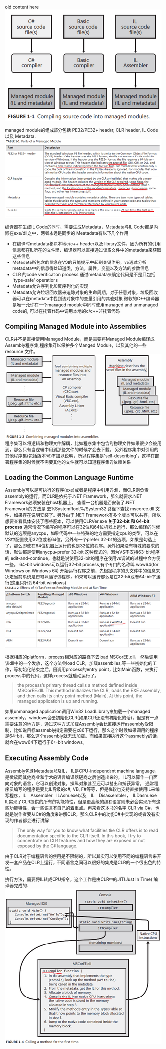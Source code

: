 old content here
![Compiling source code into managed module](https://raw.githubusercontent.com/lzqwang/csharp_note/master/CLR%20via%20C%23/screenshot/compiling%20source%20code%20into%20managed%20model.png)

  managed module的组成部分包括 PE32/PE32+ header, CLR header, IL Code 以及 Metadata.
  ![Parts of Managed Module](https://raw.githubusercontent.com/lzqwang/csharp_note/master/CLR%20via%20C%23/screenshot/PartsofManagedModule.png)

  编译器在生成IL Code的同时，需要生成Metadata，Metadata与IL Code都是内嵌在exe/dll之中，两者永远是同步的
  Meatadata有以下几个作用
  * 在编译时metadata移除本地c/c++ header以及 library文件，因为所有的引用信息都在IL所在的文件里，编译器可以直接通过读取文件中的metadata来获取这些信息
  * Metadata所包含的信息在VS的只能提示中起到关键作用，vs通过分析metadata中的信息得以知道类，方法，属性，变量以及方法的参数信息
  * CLR 的code verification process 通过metadata来确定代码是不是只包括 'type-safe' operations
  * Metadata允许序列化和反序列化的实现
  * Metadata允许垃圾回收器来追踪对象的生命周期，对于任意对象，垃圾回收器可以在metadata中找到该对象中的变量引用的其他对象
  微软的C++编译器是唯一允许在一个managed module中同时使用managed and unmanaged code的, 可以在托管代码中调用本地的c/c++非托管代码

## Compiling Managed Module into Assemblies

  CLR并不是直接使用Managed Module，而是需要将Managed Module编译成Assembly程序集,程序集可以保护多个Manged Module，以及其他的一些resource 文件。
![Compiling Managed Module into Assemblies](https://raw.githubusercontent.com/lzqwang/csharp_note/master/CLR%20via%20C%23/screenshot/CompilingModuleintoAssembly.png)
  程序集可以将逻辑和物理文件解耦，比如程序集中包含的物理文件如果很少会被用到，那么只有当逻辑中用到那些文件的时候才会去下载。
  另外程序集中对引用的其他程序集(包括版本号)有加以说明，所以程序集是'self-describing'，这样在部署程序集的时候就不需要其他的文件就可以知道程序集的依赖关系

## Loading the Common Language Runtime

  Assembly可以是可执行的程序(exe)或者是程序中引用的dll，而CLR则负责assembly的运行，而CLR是依托于.NET Framework，那么就要求.NET Framework必须安装在host机器上。
  查看一台机器是否安装了.NET　Framework的方法是 去%SystemRoot%/System32 路径下查找 mscoree.dll 文件，如果存在说明安装了。另外由于.NET Framework有多个版本可以共存，所以想要查看具体安装了哪些版本，可以使用CLRVer.exe
  **关于32-bit 和 64-bit process**
  通常情况下编写的程序可以在32位和64位机器上运行，那么编译的时候默认的选项是anycpu，如果代码中一些特殊的地方需要指定cpu的类型，可以在VS中配置使用32位或者64位，另外有一个prefer 32-bit的选项，如果是勾选上了，那么即使在64位机器上运行的也是32位的程序。另外如果没有特殊的要求的话，默认都是使用anycpu+prefer 32-bit 这种模式的，因为VS不支持63-bit程序的 edit-and-continue，也就是说使用32-bit的程序在使用vs调试的过程中会方便一些。
  64-bit windows可以运行32-bit process,有个专门的名称叫 wow64(for Windows on Windows 64)
  开始运行程序之前，先根据程序的头文件中的信息来决定当前系统是否可以运行该程序，如果可以运行那么是在32-bit或者64-bit下运行(这里只针对64-bit windows)
  ![Platforms of Modules](https://raw.githubusercontent.com/lzqwang/csharp_note/master/CLR%20via%20C%23/screenshot/PlatformonResultingModules.png)

  根据相应的platform，process相对应的路径下去load MSCorEE.dll， 然后调用该dll中的一个发放，这个方法会load CLR，加载assemblies,等一些初始化的工作，等初始化结束之后，回调用process的entry point，比如Main函数，来执行process中的代码，这样process就启动运行了。
  > the process’s primary thread calls a method defined inside MSCorEE.dll. This method initializes the CLR, loads the EXE assembly, and then calls its entry point method (Main). At this point, the managed application is up and running.

  如果unmanaged application调用Win32 LoadLibrary来加载一个managed assembly，windows会去初始化CLR(如果CLR还没有初始化的话)，但是有一点需要注意的地方是，通过这种方式加载Assembly会比直接运行assembly受限制，比如说目标assmebly指定需要在x86下运行，那么这个时候如果调用的程序是64-bit，那么这个assembly就无法加载。而如果直接执行这个assmebly的话，就会在wow64下运行于64-bit windows。

## Executing Assembly Code

  Assembly包含Metadata以及IL， IL是CPU-independent machine language，是微软同其他商业和学术的语言编译器磋商之后创造出来的。 IL可以算作一门面向对象的语言，它可以创建对象，操纵对象甚至还可以抛出和捕获异常。
  通常程序员编写的程序是要比IL高级的c#, VB, F#等等，但是微软也支持直接使用IL来编写程序，IL　Assembler　ILAsm.exe以及　IL　Disassembler，　ILDasm.exe
  IL实现了CLR提供的所有的功能特性，但是更高级的编程语言则未必会实现所有这些功能特性，会一些语言有自己的着重点。再来看这本书的名字 CLR via C#，也就是说作者要从C#的角度来讲解CLR，那么CLR中的功能C#中实现的或者没有实现的作者都会进行讲解
  > The only way for you to know what facilities the CLR offers is to read documentation specific to the CLR itself. In this book, I try to concentrate on CLR features and how they are exposed or not exposed by the C# language.

  由于CLR对于编程语言的使用是不限制的，所以其实可以使用不同的编程语言来开发一套产品在CLR上运行，不同语言之间可以很好的集成是CLR的一个很出色的特性。

  执行方法，需要将IL转成CPU指令，这个工作是由CLR中的JIT(Just In Time) 编译器完成的.
  ![Calling method](https://raw.githubusercontent.com/lzqwang/csharp_note/master/CLR%20via%20C%23/screenshot/callingmethod.png)
  
